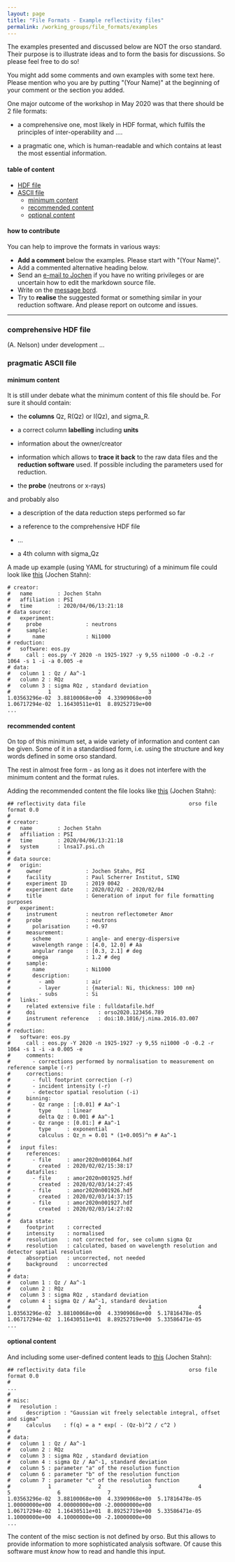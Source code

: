 ```yaml
---
layout: page
title: "File Formats - Example reflectivity files"
permalink: /working_groups/file_formats/examples
---
```

  
The examples presented and discussed below are NOT the orso standard.
Their purpose is to illustrate ideas and to form the basis for
discussions. So please feel free to do so!

You might add some comments and own examples with some text here.
Please mention who you are by putting "(Your Name)" at the beginning
of your comment or the section you added.

One major outcome of the workshop in May 2020 was that there should be
2 file formats:

- a comprehensive one, most likely in HDF format, which
  fulfils the principles of inter-operability and ....

- a pragmatic one, which is human-readable and which contains at
  least the most essential information.

#### table of content

- [HDF file](#comprehensive-hdf-file)
- [ASCII file](#pragmatic-ascii-file)
  - [minimum content](#minimum-content)
  - [recommended content](#recommended-content)
  - [optional content](#optional-content)
  
#### how to contribute

You can help to improve the formats in various ways:
- **Add a comment** below the examples. Please start with "(Your Name)".
- Add a commented alternative heading below.
- Send an [e-mail to Jochen](mailto:jochen.stahn@psi.ch)
  if you have no writing privileges or are uncertain how to edit the
  markdown source file.
- Write on the [message bord](https://gitter.im/reflectivity/file_formats).
- Try to **realise** the suggested format or something similar in your 
  reduction software. And please report on outcome and issues.

---

<a name="comprehensive-hdf-file"></a>
         
### comprehensive HDF file 

(A. Nelson) under development ...

<a name="pragmatic-ascii-file"></a>

### pragmatic ASCII file 

<a name="minimum-content"></a>

#### minimum content 

It is still under debate what the minimum content of this file should be.
For sure it should contain:

- the **columns** Qz, R(Qz) or I(Qz), and sigma\_R.

- a correct column **labelling** including **units**

- information about the owner/creator

- information which allows to **trace it back** to the raw data files and
  the **reduction software** used. If possible including the parameters
  used for reduction.

- the **probe** (neutrons or x-rays)

and probably also

- a description of the data reduction steps performed so far

- a reference to the comprehensive HDF file

- ...

- a 4th column with sigma\_Qz

A made up example (using YAML for structuring) of a minimum file could look like
[this](pragmatic-minimum.txt) (Jochen Stahn):

    # creator:
    #   name        : Jochen Stahn
    #   affiliation : PSI
    #   time        : 2020/04/06/13:21:18
    # data source:
    #   experiment:
    #     probe              : neutrons
    #     sample:
    #       name             : Ni1000
    # reduction:
    #   software: eos.py
    #     call : eos.py -Y 2020 -n 1925-1927 -y 9,55 ni1000 -O -0.2 -r 1064 -s 1 -i -a 0.005 -e
    # data:
    #   column 1 : Qz / Aa^-1
    #   column 2 : RQz
    #   column 3 : sigma RQz , standard deviation
    #            1               2               3
    1.03563296e-02  3.88100068e+00  4.33909068e+00
    1.06717294e-02  1.16430511e+01  8.89252719e+00
    ...

<a name="recommended-content"></a>

#### recommended content 

On top of this minimum set, a wide variety of information and content
can be given. Some of it in a standardised form, i.e. using the structure and
key words defined in some orso standard.

The rest in almost free form - as long as it does not interfere with the
minimum content and the format rules.

Adding the recommended content the file looks like
[this](pragmatic-recommended.txt) (Jochen Stahn):

    ## reflectivity data file                                 orso file format 0.0
    #
    # creator:
    #   name        : Jochen Stahn
    #   affiliation : PSI
    #   time        : 2020/04/06/13:21:18
    #   system      : lnsa17.psi.ch
    #
    # data source:
    #   origin:
    #     owner              : Jochen Stahn, PSI
    #     facility           : Paul Scherrer Institut, SINQ
    #     experiment ID      : 2019 0042
    #     experiment date    : 2020/02/02 - 2020/02/04
    #     title              : Generation of input for file formatting purposes
    #   experiment:
    #     instrument         : neutron reflectometer Amor
    #     probe              : neutrons
    #       polarisation     : +0.97
    #     measurement:
    #       scheme           : angle- and energy-dispersive
    #       wavelength range : [4.0, 12.0] # Aa
    #       angular range    : [0.3, 2.1] # deg
    #       omega            : 1.2 # deg
    #     sample:
    #       name             : Ni1000
    #       description:
    #         - amb          : air
    #         - layer        : {material: Ni, thickness: 100 nm}
    #         - subs         : Si
    #   links:
    #     related extensive file : fulldatafile.hdf
    #     doi                    : orso2020.123456.789
    #     instrument reference   : doi:10.1016/j.nima.2016.03.007
    #
    # reduction:
    #   software: eos.py
    #     call : eos.py -Y 2020 -n 1925-1927 -y 9,55 ni1000 -O -0.2 -r 1064 -s 1 -i -a 0.005 -e
    #     comments:
    #       - corrections performed by normalisation to measurement on reference sample (-r)
    #     corrections:
    #       - full footprint correction (-r)
    #       - incident intensity (-r)
    #       - detector spatial resolution (-i)
    #     binning:
    #       - Qz range : [:0.01] # Aa^-1
    #         type     : linear
    #         delta Qz : 0.001 # Aa^-1
    #       - Qz range : [0.01:] # Aa^-1
    #         type     : exponential
    #         calculus : Qz_n = 0.01 * (1+0.005)^n # Aa^-1
    #
    #   input files:
    #     references:
    #       - file     : amor2020n001064.hdf
    #         created  : 2020/02/02/15:38:17
    #     datafiles:
    #       - file     : amor2020n001925.hdf
    #         created  : 2020/02/03/14:27:45
    #       - file     : amor2020n001926.hdf
    #         created  : 2020/02/03/14:37:15
    #       - file     : amor2020n001927.hdf
    #         created  : 2020/02/03/14:27:02
    #
    #   data state:
    #     footprint    : corrected
    #     intensity    : normalised
    #     resolution   : not corrected for, see column sigma Qz
    #     resolution   : calculated, based on wavelength resolution and detector spatial resolution
    #     absorption   : uncorrected, not needed
    #     background   : uncorrected
    #
    # data:
    #   column 1 : Qz / Aa^-1
    #   column 2 : RQz
    #   column 3 : sigma RQz , standard deviation
    #   column 4 : sigma Qz / Aa^-1, standard deviation
    #            1               2               3               4
    1.03563296e-02  3.88100068e+00  4.33909068e+00  5.17816478e-05
    1.06717294e-02  1.16430511e+01  8.89252719e+00  5.33586471e-05
    ...

<a name="optional-content"></a>

#### optional content

And including some user-defined content leads to
[this](pragmatic-options.txt) (Jochen Stahn):

    ## reflectivity data file                                 orso file format 0.0
    #
    ...
    #
    # misc:
    #   resolution :
    #     description : "Gaussian wit freely selectable integral, offset and sigma"
    #     calculus    : f(q) = a * exp( - (Qz-b)^2 / c^2 )
    #
    # data:
    #   column 1 : Qz / Aa^-1
    #   column 2 : RQz
    #   column 3 : sigma RQz , standard deviation
    #   column 4 : sigma Qz / Aa^-1, standard deviation
    #   column 5 : parameter "a" of the resolution function
    #   column 6 : parameter "b" of the resolution function
    #   column 7 : parameter "c" of the resolution function
    #            1               2               3               4               5               6               7
    1.03563296e-02  3.88100068e+00  4.33909068e+00  5.17816478e-05  1.00000000e+00  4.00000000e+00 -2.00000000e+00
    1.06717294e-02  1.16430511e+01  8.89252719e+00  5.33586471e-05  1.10000000e+00  4.10000000e+00 -2.10000000e+00
    ...

The content of the misc section is not defined by orso. But this allows
to provide information to more sophisticated analysis software. Of cause
this software must *know* how to read and handle this input.

